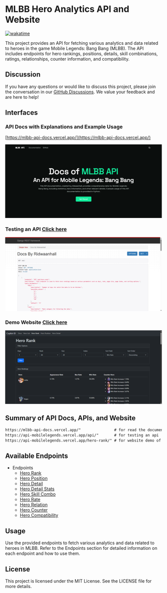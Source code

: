 # MLBB Hero Analytics API and Website

[![wakatime](https://wakatime.com/badge/user/018b799e-de53-4f7a-bb65-edc2df9f26d8/project/6f380e9e-ea7b-4326-8ec2-df979927fe68.svg)](https://wakatime.com/badge/user/018b799e-de53-4f7a-bb65-edc2df9f26d8/project/6f380e9e-ea7b-4326-8ec2-df979927fe68)

This project provides an API for fetching various analytics and data related to heroes in the game Mobile Legends: Bang Bang (MLBB). The API includes endpoints for hero rankings, positions, details, skill combinations, ratings, relationships, counter information, and compatibility.

## Discussion

If you have any questions or would like to discuss this project, please join the conversation in our [GitHub Discussions](https://github.com/ridwaanhall/api-mobilelegends/discussions). We value your feedback and are here to help!

## Interfaces

### API Docs with Explanations and Example Usage

[https://mlbb-api-docs.vercel.app/](https://mlbb-api-docs.vercel.app/)

![API Docs](images/api-docs.png)

### Testing an API [Click here](https://api-mobilelegends.vercel.app/api/)

![Testing an API](images/testing-api.png)

### Demo Website [Click here](https://api-mobilelegends.vercel.app/hero-rank/)

![Hero Rank Web](images/demo-website.png)

## Summary of API Docs, APIs, and Website

```txt
https://mlbb-api-docs.vercel.app/"               # for read the documentations easy-to-understand
https://api-mobilelegends.vercel.app/api/"       # for testing an api
https://api-mobilelegends.vercel.app/hero-rank/" # for website demo of APIs
```

## Available Endpoints

- Endpoints
  - [Hero Rank](#hero-rank)
  - [Hero Position](#hero-position)
  - [Hero Detail](#hero-detail)
  - [Hero Detail Stats](#hero-detail-stats)
  - [Hero Skill Combo](#hero-skill-combo)
  - [Hero Rate](#hero-rate)
  - [Hero Relation](#hero-relation)
  - [Hero Counter](#hero-counter)
  - [Hero Compatibility](#hero-compatibility)

## Usage

Use the provided endpoints to fetch various analytics and data related to heroes in MLBB. Refer to the Endpoints section for detailed information on each endpoint and how to use them.

## License

This project is licensed under the MIT License. See the LICENSE file for more details.
